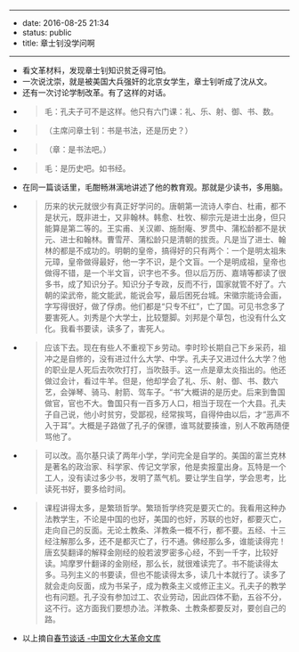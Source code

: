 - --
- date: 2016-08-25 21:34
- status: public
- title: 章士钊没学问啊
- --
- 看文革材料，发现章士钊知识贫乏得可怕。
- 一次说沈崇，就是被美国大兵强奸的北京女学生，章士钊听成了沈从文。
- 还有一次讨论学制改革。有了这样的对话。
- > 毛：孔夫子可不是这样。他只有六门课：礼、乐、射、御、书、数。
- > （主席问章士钊：书是书法，还是历史？）
- > （章：是书法吧。）
- > 毛：是历史吧。如书经。
- 在同一篇谈话里，毛酣畅淋漓地讲述了他的教育观。那就是少读书，多用脑。
- > 历来的状元就很少有真正好学问的。唐朝第一流诗人李白、杜甫，都不是状元，既非进士，又非翰林。韩愈、杜牧、柳宗元是进士出身，但只能算是第二等的。王实甫、关汉卿、施耐庵、罗贯中、蒲松龄都不是状元、进士和翰林。曹雪芹、蒲松龄只是清朝的拔贡。凡是当了进士、翰林的都是不成功的。明朝的皇帝，搞得好的只有两个：一个是明太祖朱元璋，皇帝做得最好，他一字不识，是个文盲。一个是明成祖，皇帝也做得不错，是一个半文盲，识字也不多。但以后万历、嘉靖等都读了很多书，成了知识分子。知识分子专政，反而不行，国家就管不好了。六朝的梁武帝，能文能武，能说会写，最后困死台城。宋徽宗能诗会画，字写得很好，做了俘虏。他们都是“只专不红”，亡了国。可见书念多了要害死人。刘秀是个大学士，比较蹩脚。刘邦是个草包，也没有什么文化。我看书要读，读多了，害死人。
- > 应该下去。现在有些人不重视下乡劳动。李时珍长期自己下乡采药，祖冲之是自修的，没有进过什么大学、中学。孔夫子又进过什么大学？他的职业是人死后去吹吹打打，当吹鼓手。这一点是章太炎指出的。他还做过会计，看过牛羊。但是，他却学会了礼、乐、射、御、书、数六艺，会弹琴、骑马、射箭、驾车子。“书”大概讲的是历史。后来到鲁国做官，官也不大。鲁国只有一百多万人口，相当于现在一个大县。孔夫子自己说，他小时贫穷，受鄙视，经常挨骂，自得仲由以后，才“恶声不入于耳”。大概是子路做了孔子的保镖，谁骂就要揍谁，别人不敢再随便骂他了。
- > 可以改。高尔基只读了两年小学，学问完全是自学的。美国的富兰克林是著名的政治家、科学家、传记文学家，他是卖报童出身。瓦特是一个工人，没有读过多少书，发明了蒸气机。要让学生自学，学会思考，比读死书好，要多给时间。
- > 课程讲得太多，是繁琐哲学。繁琐哲学终究是要灭亡的。我看用这种办法教学生，不论是中国的也好，美国的也好，苏联的也好，都要灭亡，走向自己的反面。无论土教条、洋教条一概不行，都不要。五经、十三经注解那么多，还不是都灭亡了，行不通。佛经那么多，谁能读得完！唐玄奘翻译的解释金刚经的般若波罗密多心经，不到一千字，比较好读。鸠摩罗什翻译的金刚经，那么长，就很难读完了。书不能读得太多。马列主义的书要读，但也不能读得太多，读几十本就行了。读多了就会走向反面，成为书呆子，成为教条主义或修正主义。孔夫子的教学也有问题。孔子没有参加过工、农业劳动，因此四体不勤，五谷不分，这不行。这方面我们要想办法。洋教条、土教条都要反对，要创自己的路。
- 以上摘自[春节谈话 -中国文化大革命文库](http://ccradb.appspot.com/post/1006)
